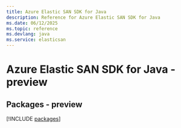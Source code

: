 ```yaml
---
title: Azure Elastic SAN SDK for Java
description: Reference for Azure Elastic SAN SDK for Java
ms.date: 06/12/2025
ms.topic: reference
ms.devlang: java
ms.service: elasticsan
---
```

# Azure Elastic SAN SDK for Java - preview
## Packages - preview
[!INCLUDE [packages](elastic-san-index.md)]
